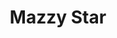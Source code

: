 ---
title: "Mazzy Star"
summary: "U.S. band, based in Santa Monica, California, and part of the Paisley Underground movement. They are known for their crossover styles of folk, country and psychedelic rock. Formed in 1990 by David Roback and Hope Sandoval . They began together as Opal in 1989 recording a promotional song named Ghost Highway. They changed their name in 1990 to Mazzy Star and re-recorded the song Ghost Highway for their debut album. The band never officially split up at any time but did take a big hiatus between 1997 and 2013. Mazzy Star effectively ended however after the passing of David Roback in February 2020."
image: "mazzy-star.jpg"
---